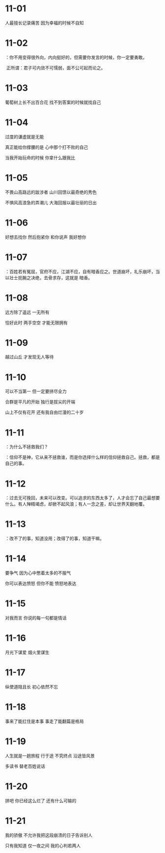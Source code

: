 # 11-01

人最擅长记录痛苦 因为幸福的时候不自知

# 11-02

：你不用变得很外向，内向挺好的，但需要你发言的时候，你一定要勇敢。

​	正所谓：君子可内敛不可懦弱，面不公可起而论之。

# 11-03

葡萄树上长不出百合花 找不到答案的时候就找自己

# 11-04

过度的谦虚就是无能

真正能给你撑腰的是 心中那个打不败的自己

当我开始玩命的时候 你拿什么跟我比

# 11-05

不畏山高路远的跋涉者 山川回馈以最奇绝的秀色

不惧风高浪急的弄潮儿 大海回报以最壮丽的日出

# 11-06

好想去找你 然后抱紧你 和你说声 我好想你

# 11-07

：百姓若有冤屈，官府不应，江湖不应，自有暗香应之。世道崩坏，礼乐崩坏，当以壮士扼腕之决绝，去骨求存，这就是 暗香。

# 11-08

远方除了遥远 一无所有

恰好此时 两手空空 才能无限拥有

# 11-09

越过山丘 才发现无人等待

# 11-10

可以不当第一 但一定要拼尽全力

合群是平凡的开始 独行是拔尖的开端

山上不仅有花开 还有我自由烂漫的二十岁

# 11-11

：为什么不拯救我们？

：信仰不是神，它从来不拯救谁，而是你选择什么样的信仰拯救自己。拯救，都是自己的事。

# 11-12

：过去无可挽回，未来可以改变。可以追求的东西太多了，人才会忘了自己最想要什么。有人殚精竭虑，却掀不起风浪；有人一念之差，却让世界天翻地覆。

# 11-13

：改不了的事，知道没用；改得了的事，知道干嘛。

# 11-14

要争气 因为心中憋着太多的不服气

你可以表达愤怒 但你不能 愤怒地表达

# 11-15

对我而言 你说的每一句都是情话

# 11-16

月光下谋爱 烟火里谋生

# 11-17

纵使道阻且长 初心依然不忘

# 11-18

事来了能扛住是本事 事走了能翻篇是格局

# 11-19

人生就是一趟旅程 行于途 不究终点 沿途皆风景

多读书 替老百姓说话

# 11-20

拼吧 你已经这么烂了 还有什么可输的

# 11-21

我的骄傲 不允许我把这段崩溃的日子告诉别人

只有我知道 仅一夜之间 我的心判若两人